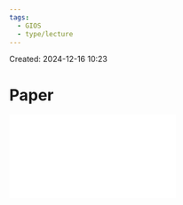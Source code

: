 ```yaml
---
tags:
  - GIOS
  - type/lecture
---
```

Created: 2024-12-16 10:23
# Paper

![](P4L3-Distributed-Shared-Memory-Concepts-and-Systems.pdf)



